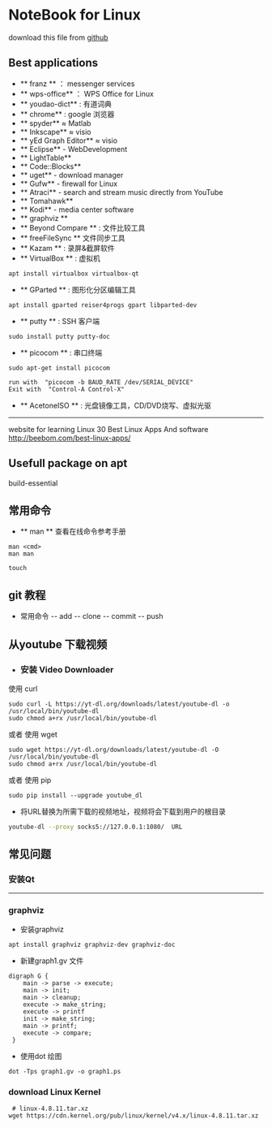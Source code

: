 # NoteBook for Linux

download this file from [github](https://github.com/falwat/notebook)

## Best applications

- ** franz ** ： messenger services
- ** wps-office** ： WPS Office for Linux
- ** youdao-dict** : 有道词典 
- ** chrome** : google 浏览器
- ** spyder** ≈ Matlab
- ** Inkscape** ≈ visio
- ** yEd Graph Editor** ≈ visio
- ** Eclipse** - WebDevelopment
- ** LightTable**
- ** Code::Blocks**
- ** uget** - download manager
- ** Gufw** - firewall for Linux
- ** Atraci** - search and stream music directly from YouTube
- ** Tomahawk**
- ** Kodi** - media center software
- ** graphviz **
- ** Beyond Compare ** : 文件比较工具
- ** freeFileSync ** 文件同步工具
- ** Kazam ** : 录屏&截屏软件
- ** VirtualBox ** : 虚拟机
```
apt install virtualbox virtualbox-qt
```

- ** GParted ** : 图形化分区编辑工具
```
apt install gparted reiser4progs gpart libparted-dev 
```
- ** putty ** : SSH 客户端
```
sudo install putty putty-doc
```
- ** picocom ** : 串口终端
```
sudo apt-get install picocom

run with  "picocom -b BAUD_RATE /dev/SERIAL_DEVICE"
Exit with  "Control-A Control-X"
```


- ** AcetoneISO ** : 光盘镜像工具，CD/DVD烧写、虚拟光驱
--------------------------
website for learning Linux
30 Best Linux Apps And software <http://beebom.com/best-linux-apps/>


## Usefull package on apt
build-essential

## 常用命令
- ** man ** 查看在线命令参考手册
```
man <cmd>
man man
```
```
touch
```

## git 教程
- 常用命令
-- add
-- clone
-- commit
-- push

## 从youtube 下载视频
- ### 安装 Video Downloader
使用 curl
```
sudo curl -L https://yt-dl.org/downloads/latest/youtube-dl -o /usr/local/bin/youtube-dl
sudo chmod a+rx /usr/local/bin/youtube-dl
```
或者 使用 wget
``` 
sudo wget https://yt-dl.org/downloads/latest/youtube-dl -O /usr/local/bin/youtube-dl
sudo chmod a+rx /usr/local/bin/youtube-dl 
``` 
或者 使用 pip
``` 
sudo pip install --upgrade youtube_dl
``` 
- 将URL替换为所需下载的视频地址，视频将会下载到用户的根目录
``` bash
youtube-dl --proxy socks5://127.0.0.1:1080/  URL
``` 

## 常见问题 

### 安装Qt 
-----
### graphviz
- 安装graphviz
``` 
apt install graphviz graphviz-dev graphviz-doc
```
- 新建graph1.gv 文件
```
digraph G {
    main -> parse -> execute;
    main -> init;
    main -> cleanup;
    execute -> make_string;
    execute -> printf
    init -> make_string;
    main -> printf;
    execute -> compare;
 }
```
- 使用dot 绘图
```
dot -Tps graph1.gv -o graph1.ps
```
### download Linux Kernel
```
 # linux-4.8.11.tar.xz
wget https://cdn.kernel.org/pub/linux/kernel/v4.x/linux-4.8.11.tar.xz
```
